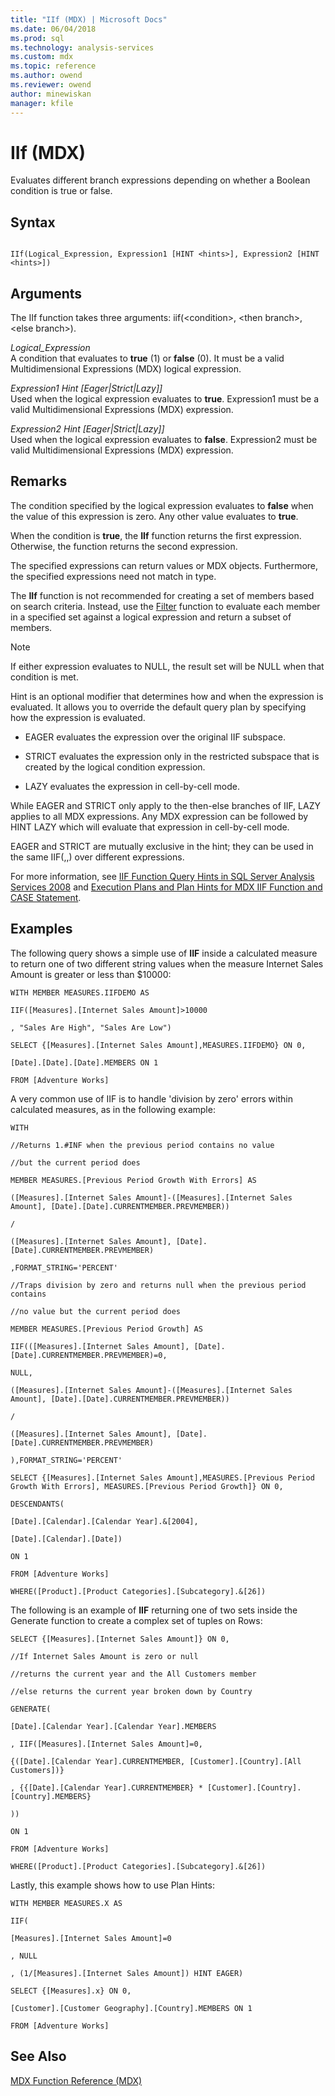 ```yaml
---
title: "IIf (MDX) | Microsoft Docs"
ms.date: 06/04/2018
ms.prod: sql
ms.technology: analysis-services
ms.custom: mdx
ms.topic: reference
ms.author: owend
ms.reviewer: owend
author: minewiskan
manager: kfile
---
```

# IIf (MDX)


  Evaluates different branch expressions depending on whether a Boolean condition is true or false.  
  
## Syntax  
  
```  
  
IIf(Logical_Expression, Expression1 [HINT <hints>], Expression2 [HINT <hints>])  
```  
  
## Arguments  
 The IIf function takes three arguments: iif(\<condition>, \<then branch>, \<else branch>).  
  
 *Logical_Expression*  
 A condition that evaluates to **true** (1) or **false** (0). It must be a valid Multidimensional Expressions (MDX) logical expression.  
  
 *Expression1 Hint [Eager|Strict|Lazy]]*  
 Used when the logical expression evaluates to **true**. Expression1 must be a valid Multidimensional Expressions (MDX) expression.  
  
 *Expression2 Hint [Eager|Strict|Lazy]]*  
 Used when the logical expression evaluates to **false**. Expression2 must be valid Multidimensional Expressions (MDX) expression.  
  
## Remarks  
 The condition specified by the logical expression evaluates to **false** when the value of this expression is zero. Any other value evaluates to **true**.  
  
 When the condition is **true**, the **IIf** function returns the first expression. Otherwise, the function returns the second expression.  
  
 The specified expressions can return values or MDX objects. Furthermore, the specified expressions need not match in type.  
  
 The **IIf** function is not recommended for creating a set of members based on search criteria. Instead, use the [Filter](../mdx/filter-mdx.md) function to evaluate each member in a specified set against a logical expression and return a subset of members.  
  
> [!NOTE]  
>  If either expression evaluates to NULL, the result set will be NULL when that condition is met.  
  
 Hint is an optional modifier that determines how and when the expression is evaluated. It allows you to override the default query plan by specifying how the expression is evaluated.  
  
-   EAGER evaluates the expression over the original IIF subspace.  
  
-   STRICT evaluates the expression only in the restricted subspace that is created by the logical condition expression.  
  
-   LAZY evaluates the expression in cell-by-cell mode.  
  
 While EAGER and STRICT only apply to the then-else branches of IIF, LAZY applies to all MDX expressions. Any MDX expression can be followed by HINT LAZY which will evaluate that expression in cell-by-cell mode.  
  
 EAGER and STRICT are mutually exclusive in the hint; they can be used in the same IIF(,,) over different expressions.  
  
 For more information, see [IIF Function Query Hints in SQL Server Analysis Services 2008](http://go.microsoft.com/fwlink/?LinkId=269540) and [Execution Plans and Plan Hints for MDX IIF Function and CASE Statement](http://go.microsoft.com/fwlink/?LinkId=269565).  
  
## Examples  
 The following query shows a simple use of **IIF** inside a calculated measure to return one of two different string values when the measure Internet Sales Amount is greater or less than $10000:  
  
 `WITH MEMBER MEASURES.IIFDEMO AS`  
  
 `IIF([Measures].[Internet Sales Amount]>10000`  
  
 `, "Sales Are High", "Sales Are Low")`  
  
 `SELECT {[Measures].[Internet Sales Amount],MEASURES.IIFDEMO} ON 0,`  
  
 `[Date].[Date].[Date].MEMBERS ON 1`  
  
 `FROM [Adventure Works]`  
  
 A very common use of IIF is to handle 'division by zero'  errors within calculated measures, as in the following example:  
  
 `WITH`  
  
 `//Returns 1.#INF when the previous period contains no value`  
  
 `//but the current period does`  
  
 `MEMBER MEASURES.[Previous Period Growth With Errors] AS`  
  
 `([Measures].[Internet Sales Amount]-([Measures].[Internet Sales Amount], [Date].[Date].CURRENTMEMBER.PREVMEMBER))`  
  
 `/`  
  
 `([Measures].[Internet Sales Amount], [Date].[Date].CURRENTMEMBER.PREVMEMBER)`  
  
 `,FORMAT_STRING='PERCENT'`  
  
 `//Traps division by zero and returns null when the previous period contains`  
  
 `//no value but the current period does`  
  
 `MEMBER MEASURES.[Previous Period Growth] AS`  
  
 `IIF(([Measures].[Internet Sales Amount], [Date].[Date].CURRENTMEMBER.PREVMEMBER)=0,`  
  
 `NULL,`  
  
 `([Measures].[Internet Sales Amount]-([Measures].[Internet Sales Amount], [Date].[Date].CURRENTMEMBER.PREVMEMBER))`  
  
 `/`  
  
 `([Measures].[Internet Sales Amount], [Date].[Date].CURRENTMEMBER.PREVMEMBER)`  
  
 `),FORMAT_STRING='PERCENT'`  
  
 `SELECT {[Measures].[Internet Sales Amount],MEASURES.[Previous Period Growth With Errors], MEASURES.[Previous Period Growth]} ON 0,`  
  
 `DESCENDANTS(`  
  
 `[Date].[Calendar].[Calendar Year].&[2004],`  
  
 `[Date].[Calendar].[Date])`  
  
 `ON 1`  
  
 `FROM [Adventure Works]`  
  
 `WHERE([Product].[Product Categories].[Subcategory].&[26])`  
  
 The following is an example of **IIF** returning one of two sets inside the Generate function to create a complex set of tuples on Rows:  
  
 `SELECT {[Measures].[Internet Sales Amount]} ON 0,`  
  
 `//If Internet Sales Amount is zero or null`  
  
 `//returns the current year and the All Customers member`  
  
 `//else returns the current year broken down by Country`  
  
 `GENERATE(`  
  
 `[Date].[Calendar Year].[Calendar Year].MEMBERS`  
  
 `, IIF([Measures].[Internet Sales Amount]=0,`  
  
 `{([Date].[Calendar Year].CURRENTMEMBER, [Customer].[Country].[All Customers])}`  
  
 `, {{[Date].[Calendar Year].CURRENTMEMBER} * [Customer].[Country].[Country].MEMBERS}`  
  
 `))`  
  
 `ON 1`  
  
 `FROM [Adventure Works]`  
  
 `WHERE([Product].[Product Categories].[Subcategory].&[26])`  
  
 Lastly, this example shows how to use Plan Hints:  
  
 `WITH MEMBER MEASURES.X AS`  
  
 `IIF(`  
  
 `[Measures].[Internet Sales Amount]=0`  
  
 `, NULL`  
  
 `, (1/[Measures].[Internet Sales Amount]) HINT EAGER)`  
  
 `SELECT {[Measures].x} ON 0,`  
  
 `[Customer].[Customer Geography].[Country].MEMBERS ON 1`  
  
 `FROM [Adventure Works]`  
  
## See Also  
 [MDX Function Reference &#40;MDX&#41;](../mdx/mdx-function-reference-mdx.md)  
  
  
